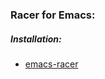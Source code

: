 ### Racer for Emacs:

##### Installation:
* [emacs-racer](https://github.com/racer-rust/emacs-racer)
